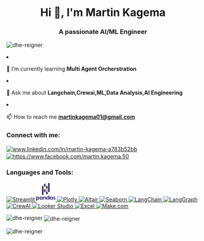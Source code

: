 <h1 align="center">Hi 👋, I'm Martin Kagema</h1>
<h3 align="center">A passionate AI/ML Engineer</h3>

<p align="left"> <img src="https://komarev.com/ghpvc/?username=dhe-reigner&label=Profile%20views&color=0e75b6&style=flat" alt="dhe-reigner" /> </p

- 🌱 I’m currently learning **Multi Agent Orcherstration**

- 💬 Ask me about **Langchain,Crewai,ML,Data Analysis,AI Engineering**

- 📫 How to reach me **martinkagema01@gmail.com**

<h3 align="left">Connect with me:</h3>
<p align="left">
<a href="https://linkedin.com/in/www.linkedin.com/in/martin-kagema-a783b52bb" target="blank"><img align="center" src="https://raw.githubusercontent.com/rahuldkjain/github-profile-readme-generator/master/src/images/icons/Social/linked-in-alt.svg" alt="www.linkedin.com/in/martin-kagema-a783b52bb" height="30" width="40" /></a>
<a href="https://fb.com/https://www.facebook.com/martin.kagema.50" target="blank"><img align="center" src="https://raw.githubusercontent.com/rahuldkjain/github-profile-readme-generator/master/src/images/icons/Social/facebook.svg" alt="https://www.facebook.com/martin.kagema.50" height="30" width="40" /></a>
</p>

<h3 align="left">Languages and Tools:</h3>
<!-- <p align="left"> <a href="https://www.arduino.cc/" target="_blank" rel="noreferrer"> <img src="https://cdn.worldvectorlogo.com/logos/arduino-1.svg" alt="arduino" width="40" height="40"/> </a> <a href="https://getbootstrap.com" target="_blank" rel="noreferrer"> <img src="https://raw.githubusercontent.com/devicons/devicon/master/icons/bootstrap/bootstrap-plain-wordmark.svg" alt="bootstrap" width="40" height="40"/> </a> <a href="https://www.w3schools.com/css/" target="_blank" rel="noreferrer"> <img src="https://raw.githubusercontent.com/devicons/devicon/master/icons/css3/css3-original-wordmark.svg" alt="css3" width="40" height="40"/> </a> <a href="https://www.djangoproject.com/" target="_blank" rel="noreferrer"> <img src="https://cdn.worldvectorlogo.com/logos/django.svg" alt="django" width="40" height="40"/> </a> <a href="https://git-scm.com/" target="_blank" rel="noreferrer"> <img src="https://www.vectorlogo.zone/logos/git-scm/git-scm-icon.svg" alt="git" width="40" height="40"/> </a> <a href="https://www.w3.org/html/" target="_blank" rel="noreferrer"> <img src="https://raw.githubusercontent.com/devicons/devicon/master/icons/html5/html5-original-wordmark.svg" alt="html5" width="40" height="40"/> </a> <a href="https://www.mysql.com/" target="_blank" rel="noreferrer"> <img src="https://raw.githubusercontent.com/devicons/devicon/master/icons/mysql/mysql-original-wordmark.svg" alt="mysql" width="40" height="40"/> </a> <a href="https://www.python.org" target="_blank" rel="noreferrer"> <img src="https://raw.githubusercontent.com/devicons/devicon/master/icons/python/python-original.svg" alt="python" width="40" height="40"/> </a> </p> -->
<p align="left"> <a href="https://streamlit.io/" target="_blank" rel="noreferrer"> <img src="https://streamlit.io/images/brand/streamlit-logo-secondary-colormark-darktext.png" alt="Streamlit" width="80" height="40"/> </a> <a href="https://pandas.pydata.org/" target="_blank" rel="noreferrer"> <img src="https://raw.githubusercontent.com/devicons/devicon/master/icons/pandas/pandas-original-wordmark.svg" alt="Pandas" width="50" height="50"/> </a> <a href="https://plotly.com/" target="_blank" rel="noreferrer"> <img src="https://upload.wikimedia.org/wikipedia/commons/3/37/Plotly-logo-01-square.png" alt="Plotly" width="50" height="50"/> </a> <a href="https://altair-viz.github.io/" target="_blank" rel="noreferrer"> <img src="https://avatars.githubusercontent.com/u/20487725?s=200&v=4" alt="Altair" width="45" height="45"/> </a> <a href="https://seaborn.pydata.org/" target="_blank" rel="noreferrer"> <img src="https://seaborn.pydata.org/_static/logo-wide-lightbg.svg" alt="Seaborn" width="100" height="45"/> </a> <a href="https://www.langchain.com/" target="_blank" rel="noreferrer"> <img src="https://avatars.githubusercontent.com/u/126733545?s=200&v=4" alt="LangChain" width="45" height="45"/> </a> <a href="https://github.com/langgraph-ai/langgraph" target="_blank" rel="noreferrer"> <img src="https://raw.githubusercontent.com/langgraph-ai/.github/main/profile/langgraph.png" alt="LangGraph" width="45" height="45"/> </a> <a href="https://www.crewai.com/" target="_blank" rel="noreferrer"> <img src="https://avatars.githubusercontent.com/u/167701573?s=200&v=4" alt="CrewAI" width="45" height="45"/> </a> <a href="https://lookerstudio.google.com/" target="_blank" rel="noreferrer"> <img src="https://upload.wikimedia.org/wikipedia/commons/1/1b/Looker.svg" alt="Looker Studio" width="80" height="45"/> </a> <a href="https://www.microsoft.com/en-us/microsoft-365/excel" target="_blank" rel="noreferrer"> <img src="https://cdn.worldvectorlogo.com/logos/microsoft-excel-2013.svg" alt="Excel" width="45" height="45"/> </a> <a href="https://www.make.com/" target="_blank" rel="noreferrer"> <img src="https://www.make.com/_next/static/media/logo.40b6c92c.svg" alt="Make.com" width="80" height="40"/> </a> </p>

<p><img align="left" src="https://github-readme-stats.vercel.app/api/top-langs?username=dhe-reigner&show_icons=true&locale=en&layout=compact" alt="dhe-reigner" /></p>

<p>&nbsp;<img align="center" src="https://github-readme-stats.vercel.app/api?username=dhe-reigner&show_icons=true&locale=en" alt="dhe-reigner" /></p>

<p><img align="center" src="https://github-readme-streak-stats.herokuapp.com/?user=dhe-reigner&" alt="dhe-reigner" /></p>
